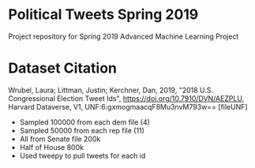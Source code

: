 # Political Tweets Spring 2019
Project repository for Spring 2019 Advanced Machine Learning Project

# Dataset Citation
Wrubel, Laura; Littman, Justin; Kerchner, Dan, 2019, "2018 U.S. Congressional Election Tweet Ids", https://doi.org/10.7910/DVN/AEZPLU, Harvard Dataverse, V1, UNF:6:gxmogmaacqF8Mu3nvM793w== [fileUNF]

* Sampled 100000 from each dem file (4)
* Sampled 50000 from each rep file (11)
* All from Senate file 200k
* Half of House 800k
* Used tweepy to pull tweets for each id
